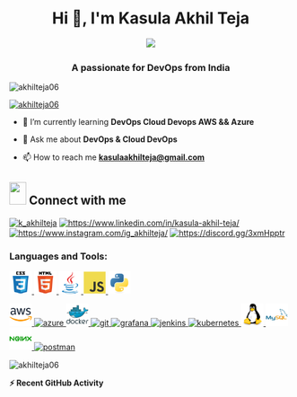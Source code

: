 <h1 align="center">Hi 👋, I'm Kasula Akhil Teja</h1>
<div align="center"> <img src=https://github.com/akhilteja06/akhilteja06/assets/99877317/69ac7b2f-0e41-4a31-b4c4-ecdb909992b9)> </div>
<h3 align="center">A passionate for DevOps from India</h3>

<p align="left"> <img src="https://komarev.com/ghpvc/?username=akhilteja06&label=Profile%20views&color=0e75b6&style=flat" alt="akhilteja06" /> </p>

<p align="left"> <a href="https://github.com/ryo-ma/github-profile-trophy"><img src="https://github-profile-trophy.vercel.app/?username=akhilteja06" alt="akhilteja06" /></a> </p>

- 🌱 I’m currently learning **DevOps Cloud Devops AWS && Azure**

- 💬 Ask me about **DevOps & Cloud DevOps**

- 📫 How to reach me **kasulaakhilteja@gmail.com**

## <img src="https://media.giphy.com/media/iY8CRBdQXODJSCERIr/giphy.gif" width="30px" height="40"> Connect with me
<p align="left">
<a href="https://twitter.com/k_akhilteja" target="blank"><img align="center" src="https://raw.githubusercontent.com/rahuldkjain/github-profile-readme-generator/master/src/images/icons/Social/twitter.svg" alt="k_akhilteja" height="30" width="40" /></a>
<a href="https://www.linkedin.com/in/kasula-akhil-teja/" target="blank"><img align="center" src="https://raw.githubusercontent.com/rahuldkjain/github-profile-readme-generator/master/src/images/icons/Social/linked-in-alt.svg" alt="https://www.linkedin.com/in/kasula-akhil-teja/" height="30" width="40" /></a>
<a href="https://instagram.com/ig_akhilteja/" target="blank"><img align="center" src="https://raw.githubusercontent.com/rahuldkjain/github-profile-readme-generator/master/src/images/icons/Social/instagram.svg" alt="https://www.instagram.com/ig_akhilteja/" height="30" width="40" /></a>
<a href="https://discord.gg/3xmHpptr" target="blank"><img align="center" src="https://raw.githubusercontent.com/rahuldkjain/github-profile-readme-generator/master/src/images/icons/Social/discord.svg" alt="https://discord.gg/3xmHpptr" height="30" width="40" /></a>
</p>

<h3 align="left">Languages and Tools:</h3>
<p align="left">
<!--   <a href="https://www.cprogramming.com/" target="_blank" rel="noreferrer"> <img src="https://raw.githubusercontent.com/devicons/devicon/master/icons/c/c-original.svg" alt="c" width="40" height="40"/> </a>  -->
  <a href="https://www.w3schools.com/css/" target="_blank" rel="noreferrer"> <img src="https://raw.githubusercontent.com/devicons/devicon/master/icons/css3/css3-original-wordmark.svg" alt="css3" width="40" height="40"/> </a> <a href="https://www.w3.org/html/" target="_blank" rel="noreferrer"> <img src="https://raw.githubusercontent.com/devicons/devicon/master/icons/html5/html5-original-wordmark.svg" alt="html5" width="40" height="40"/> </a> <a href="https://www.java.com" target="_blank" rel="noreferrer"> <img src="https://raw.githubusercontent.com/devicons/devicon/master/icons/java/java-original.svg" alt="java" width="40" height="40"/> </a> <a href="https://developer.mozilla.org/en-US/docs/Web/JavaScript" target="_blank" rel="noreferrer"> <img src="https://raw.githubusercontent.com/devicons/devicon/master/icons/javascript/javascript-original.svg" alt="javascript" width="40" height="40"/> </a> <a href="https://www.python.org" target="_blank" rel="noreferrer"> <img src="https://raw.githubusercontent.com/devicons/devicon/master/icons/python/python-original.svg" alt="python" width="40" height="40"/> </a> </p> <p align="left"> <a href="https://aws.amazon.com" target="_blank" rel="noreferrer"> <img src="https://raw.githubusercontent.com/devicons/devicon/master/icons/amazonwebservices/amazonwebservices-original-wordmark.svg" alt="aws" width="40" height="40"/> </a> <a href="https://azure.microsoft.com/en-in/" target="_blank" rel="noreferrer"> <img src="https://www.vectorlogo.zone/logos/microsoft_azure/microsoft_azure-icon.svg" alt="azure" width="40" height="40"/> </a>  <a href="https://www.docker.com/" target="_blank" rel="noreferrer"> <img src="https://raw.githubusercontent.com/devicons/devicon/master/icons/docker/docker-original-wordmark.svg" alt="docker" width="40" height="40"/> </a>  <a href="https://git-scm.com/" target="_blank" rel="noreferrer"> <img src="https://www.vectorlogo.zone/logos/git-scm/git-scm-icon.svg" alt="git" width="40" height="40"/> </a> <a href="https://grafana.com" target="_blank" rel="noreferrer"> <img src="https://www.vectorlogo.zone/logos/grafana/grafana-icon.svg" alt="grafana" width="40" height="40"/> <a href="https://www.jenkins.io" target="_blank" rel="noreferrer"> <img src="https://www.vectorlogo.zone/logos/jenkins/jenkins-icon.svg" alt="jenkins" width="40" height="40"/> </a> <a href="https://kubernetes.io" target="_blank" rel="noreferrer"> <img src="https://www.vectorlogo.zone/logos/kubernetes/kubernetes-icon.svg" alt="kubernetes" width="40" height="40"/> </a> <a href="https://www.linux.org/" target="_blank" rel="noreferrer"> <img src="https://raw.githubusercontent.com/devicons/devicon/master/icons/linux/linux-original.svg" alt="linux" width="40" height="40"/> </a> <a href="https://www.mysql.com/" target="_blank" rel="noreferrer"> <img src="https://raw.githubusercontent.com/devicons/devicon/master/icons/mysql/mysql-original-wordmark.svg" alt="mysql" width="40" height="40"/> </a> <a href="https://www.nginx.com" target="_blank" rel="noreferrer"> <img src="https://raw.githubusercontent.com/devicons/devicon/master/icons/nginx/nginx-original.svg" alt="nginx" width="40" height="40"/> </a> <a href="https://postman.com" target="_blank" rel="noreferrer"> <img src="https://www.vectorlogo.zone/logos/getpostman/getpostman-icon.svg" alt="postman" width="40" height="40"/> </a>

<p><img align="center" src="https://github-readme-stats.vercel.app/api/top-langs?username=akhilteja06&show_icons=true&locale=en&layout=compact" alt="akhilteja06" /></p>


<summary><b>⚡ Recent GitHub Activity</b></summary>
  <br/>
<!--    <a href="https://github.com/akhilteja06"><img alt="akhilteja06's Activity Graph" src="https://activity-graph.herokuapp.com/graph?username=akhilteja06&custom_title=akhilteja06's%20Contribution%20Graph&theme=react-dark" /></a>
  <br/> -->

